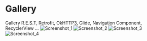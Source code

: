# Gallery
Gallery
R.E.S.T, Retrofit, OkHTTP3, Glide, Navigation Component, RecyclerView ...
![Screenshot_1](https://github.com/MorrouWind/Gallery/assets/112803032/f22d9b2e-3df5-4327-a2f0-2f2cf088029e)
![Screenshot_2](https://github.com/MorrouWind/Gallery/assets/112803032/ce9bf4d9-ab6f-4bad-9de4-e7c553e41822)
![Screenshot_3](https://github.com/MorrouWind/Gallery/assets/112803032/77ea635b-3223-4e91-8261-4d6a70b6da07)
![Screenshot_4](https://github.com/MorrouWind/Gallery/assets/112803032/2affc492-bac0-4887-8561-799ef73aa7dd)

